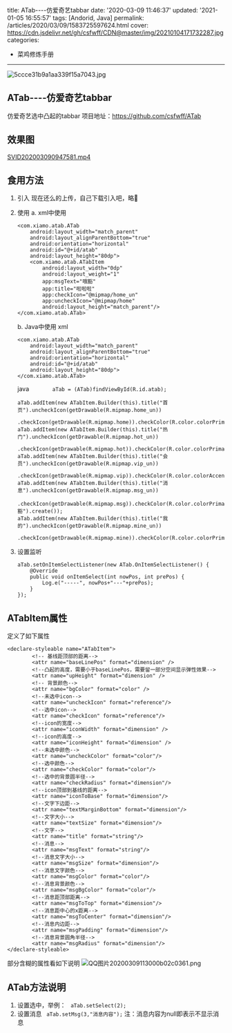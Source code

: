 title: ATab----仿爱奇艺tabbar
date: '2020-03-09 11:46:37'
updated: '2021-01-05 16:55:57'
tags: [Andorid, Java]
permalink: /articles/2020/03/09/1583725597624.html
cover: https://cdn.jsdelivr.net/gh/csfwff/CDN@master/img/20210104171732287.jpg
categories: 
- 菜鸡修炼手册
---
![5ccce31b9a1aa339f15a7043.jpg](https://cdn.jsdelivr.net/gh/csfwff/CDN@master/img/20210104171732287.jpg)

## ATab----仿爱奇艺tabbar

仿爱奇艺选中凸起的tabbar
项目地址：https://github.com/csfwff/ATab

## 效果图

[SVID202003090947581.mp4](https://cdn.jsdelivr.net/gh/csfwff/CDN@master/img/20210104171832646.mp4)

## 食用方法

1. 引入
   现在还么的上传，自己下载引入吧，略🤪
2. 使用
   a. xml中使用
   
   ```
   <com.xiamo.atab.ATab
       android:layout_width="match_parent"
       android:layout_alignParentBottom="true"
       android:orientation="horizontal"
       android:id="@+id/atab"
       android:layout_height="80dp">
       <com.xiamo.atab.ATabItem
           android:layout_width="0dp"
           android:layout_weight="1"
           app:msgText="哦豁"
           app:title="啦啦啦"
           app:checkIcon="@mipmap/home_un"
           app:uncheckIcon="@mipmap/home"
           android:layout_height="match_parent"/>
   </com.xiamo.atab.ATab>
   ```
   
   b. Java中使用
   xml
   
   ```
   <com.xiamo.atab.ATab
       android:layout_width="match_parent"
       android:layout_alignParentBottom="true"
       android:orientation="horizontal"
       android:id="@+id/atab"
       android:layout_height="80dp">
   </com.xiamo.atab.ATab>
   ```
   
   java
   `       aTab = (ATab)findViewById(R.id.atab);`
   
   ```
   aTab.addItem(new ATabItem.Builder(this).title("首页").uncheckIcon(getDrawable(R.mipmap.home_un))
               .checkIcon(getDrawable(R.mipmap.home)).checkColor(R.color.colorPrimary).create());
   aTab.addItem(new ATabItem.Builder(this).title("热门").uncheckIcon(getDrawable(R.mipmap.hot_un))
               .checkIcon(getDrawable(R.mipmap.hot)).checkColor(R.color.colorPrimary).create());
   aTab.addItem(new ATabItem.Builder(this).title("会员").uncheckIcon(getDrawable(R.mipmap.vip_un))
               .checkIcon(getDrawable(R.mipmap.vip)).checkColor(R.color.colorAccent).create());
   aTab.addItem(new ATabItem.Builder(this).title("消息").uncheckIcon(getDrawable(R.mipmap.msg_un))
               .checkIcon(getDrawable(R.mipmap.msg)).checkColor(R.color.colorPrimary).msg("哦豁").create());
   aTab.addItem(new ATabItem.Builder(this).title("我的").uncheckIcon(getDrawable(R.mipmap.mine_un))
               .checkIcon(getDrawable(R.mipmap.mine)).checkColor(R.color.colorPrimary).create());
   ```
3. 设置监听
   
   ```
   aTab.setOnItemSelectListener(new ATab.OnItemSelectListener() {
       @Override
       public void onItemSelect(int nowPos, int prePos) {
           Log.e("-----", nowPos+"---"+prePos);
       }
   });
   ```

## ATabItem属性

定义了如下属性

```
<declare-styleable name="ATabItem">
        <!-- 基线距顶部的距离-->
        <attr name="baseLinePos" format="dimension" />
        <!--凸起的高度，需要小于baseLinePos，需要留一部分空间显示弹性效果-->
        <attr name="upHeight" format="dimension" />
        <!-- 背景颜色-->
        <attr name="bgColor" format="color" />
        <!--未选中icon-->
        <attr name="uncheckIcon" format="reference"/>
        <!--选中icon-->
        <attr name="checkIcon" format="reference"/>
        <!--icon的宽度-->
        <attr name="iconWidth" format="dimension" />
        <!--icon的高度-->
        <attr name="iconHeight" format="dimension" />
        <!--未选中颜色-->
        <attr name="uncheckColor" format="color"/>
        <!--选中颜色-->
        <attr name="checkColor" format="color"/>
        <!--选中的背景圆半径-->
        <attr name="checkRadius" format="dimension"/>
        <!--icon顶部到基线的距离-->
        <attr name="iconToBase" format="dimension"/>
        <!--文字下边距-->
        <attr name="textMarginBottom" format="dimension"/>
        <!--文字大小-->
        <attr name="textSize" format="dimension"/>
        <!--文字-->
        <attr name="title" format="string"/>
        <!--消息-->
        <attr name="msgText" format="string"/>
        <!--消息文字大小-->
        <attr name="msgSize" format="dimension"/>
        <!--消息文字颜色-->
        <attr name="msgColor" format="color"/>
        <!--消息背景颜色-->
        <attr name="msgBgColor" format="color"/>
        <!--消息距顶部距离-->
        <attr name="msgToTop" format="dimension"/>
        <!--消息距中心的x距离-->
        <attr name="msgToCenter" format="dimension"/>
        <!--消息内边距-->
        <attr name="msgPadding" format="dimension"/>
        <!--消息背景圆角半径-->
        <attr name="msgRadius" format="dimension"/>
</declare-styleable>
```

部分含糊的属性看如下说明
![QQ图片20200309113000b02c0361.png](https://cdn.jsdelivr.net/gh/csfwff/CDN@master/img/20210104172307271.png)

## ATab方法说明

1. 设置选中，举例：
   ` aTab.setSelect(2);`
2. 设置消息
   ` aTab.setMsg(3,"消息内容");`
   注：消息内容为null即表示不显示消息

